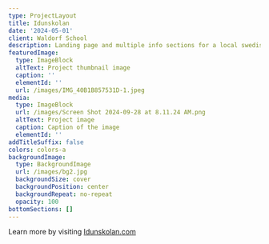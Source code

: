 ```yaml
---
type: ProjectLayout
title: Idunskolan
date: '2024-05-01'
client: Waldorf School
description: Landing page and multiple info sections for a local swedish waldorf school
featuredImage:
  type: ImageBlock
  altText: Project thumbnail image
  caption: ''
  elementId: ''
  url: /images/IMG_40B1B857531D-1.jpeg
media:
  type: ImageBlock
  url: /images/Screen Shot 2024-09-28 at 8.11.24 AM.png
  altText: Project image
  caption: Caption of the image
  elementId: ''
addTitleSuffix: false
colors: colors-a
backgroundImage:
  type: BackgroundImage
  url: /images/bg2.jpg
  backgroundSize: cover
  backgroundPosition: center
  backgroundRepeat: no-repeat
  opacity: 100
bottomSections: []
---
```

Learn more by visiting [Idunskolan.com](https://idunskolan.com/)
